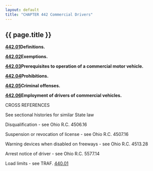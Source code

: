 ```yaml
---
layout: default 
title: "CHAPTER 442 Commercial Drivers"
---
```


{{ page.title }}
----------------

[**442.01**](25e5f92b.html)**Definitions.**

[**442.02**](26123ca8.html)**Exemptions.**

[**442.03**](2615ae3b.html)**Prerequisites to operation of a commercial
motor vehicle.**

[**442.04**](262b8aa2.html)**Prohibitions.**

[**442.05**](2634def4.html)**Criminal offenses.**

[**442.06**](264772ee.html)**Employment of drivers of commercial
vehicles.**

CROSS REFERENCES

See sectional histories for similar State law

Disqualification - see Ohio R.C. 4506.16

Suspension or revocation of license - see Ohio R.C. 4507.16

Warning devices when disabled on freeways - see Ohio R.C. 4513.28

Arrest notice of driver - see Ohio R.C. 5577.14

Load limits - see TRAF. [440.01](254a0d6f.html)
